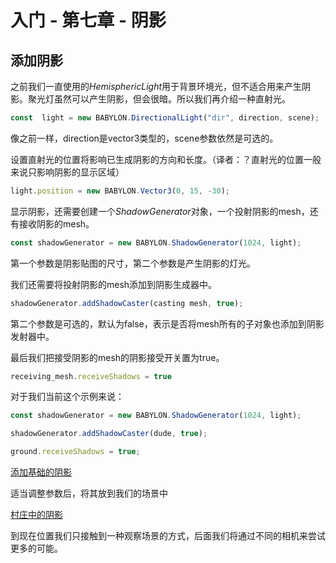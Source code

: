 入门 - 第七章 - 阴影
===

## 添加阴影

之前我们一直使用的*HemisphericLight*用于背景环境光，但不适合用来产生阴影。聚光灯虽然可以产生阴影，但会很暗。所以我们再介绍一种直射光。

````javascript
const  light = new BABYLON.DirectionalLight("dir", direction, scene);
````

像之前一样，direction是vector3类型的，scene参数依然是可选的。

设置直射光的位置将影响已生成阴影的方向和长度。（译者：？直射光的位置一般来说只影响阴影的显示区域）

````javascript
light.position = new BABYLON.Vector3(0, 15, -30);
````

显示阴影，还需要创建一个*ShadowGenerator*对象，一个投射阴影的mesh，还有接收阴影的mesh。

````javascript
const shadowGenerator = new BABYLON.ShadowGenerator(1024, light);
````

第一个参数是阴影贴图的尺寸，第二个参数是产生阴影的灯光。

我们还需要将投射阴影的mesh添加到阴影生成器中。

````javascript
shadowGenerator.addShadowCaster(casting mesh, true);
````

第二个参数是可选的，默认为false，表示是否将mesh所有的子对象也添加到阴影发射器中。

最后我们把接受阴影的mesh的阴影接受开关置为true。

````javascript
receiving_mesh.receiveShadows = true
````

对于我们当前这个示例来说：

````javascript
const shadowGenerator = new BABYLON.ShadowGenerator(1024, light);

shadowGenerator.addShadowCaster(dude, true);

ground.receiveShadows = true;
````

[添加基础的阴影](https://playground.babylonjs.com/#4G38H4#7)

适当调整参数后，将其放到我们的场景中

[村庄中的阴影](https://playground.babylonjs.com/#KBS9I5#96)

到现在位置我们只接触到一种观察场景的方式，后面我们将通过不同的相机来尝试更多的可能。